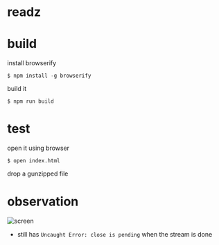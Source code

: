 # readz

# build

install browserify

```
$ npm install -g browserify
```

build it

```
$ npm run build
```

# test

open it using browser

```
$ open index.html
```

drop a gunzipped file

# observation

![screen](http://g.recordit.co/pzSluqW2eI.gif)

- still has `Uncaught Error: close is pending` when the stream is done
